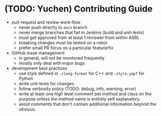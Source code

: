 # (TODO: Yuchen) Contributing Guide

- pull-request and review work-flow
  - never push directly to `main` branch
  - never merge branches that fail in Jenkins (build and unit-tests)
  - must get approved from at least 1 reviewer from within ASRL
  - breaking changes must be tested on a robot
  - prefer small PR focus on a particular feature/fix
- GitHub issue management
  - in general, will not be monitored frequently
  - mostly only deal with major bugs
- development best practices
  - use style defined in `.clang-format` for C++ and `.style.yapf` for Python
  - write unit-tests for changes
  - follow verbosity policy (TODO: debug, info, warning, error)
  - write at least one high level comment per method and class on the purpose unless the method name is entirely self explanatory.
  - avoid comments that don't contain additional information beyond the obvious.
